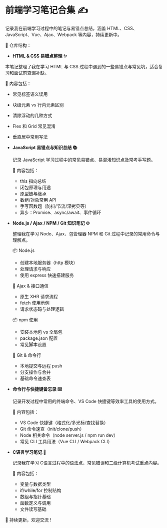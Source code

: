# 前端学习笔记合集 ✍️

记录我在前端学习过程中的笔记与易错点总结，涵盖 HTML、CSS、JavaScript、Vue、Ajax、Webpack 等内容，持续更新中。

📌 仓库结构：

-  **HTML & CSS 易错点整理 ✨**

  本笔记整理了我在学习 HTML 与 CSS 过程中遇到的一些易错点与常见坑，适合复习和面试前查漏补缺。

  📌 内容包括：

  - 常见标签语义误用
  - 块级元素 vs 行内元素区别
  - 清除浮动的几种方式
  - Flex 和 Grid 常见混淆
  - 垂直居中常用写法

- **JavaScript 易错点与知识总结 📚**

  记录 JavaScript 学习过程中的常见易错点、易混淆知识点及常考手写题。

  📌 内容包括：

  - this 指向总结
  - 闭包原理与用途
  - 原型链与继承
  - 数组/对象常用 API
  - 手写函数题（防抖/节流/深拷贝等）
  - 异步：Promise、async/await、事件循环


- **Node.js / Ajax / NPM / Git 知识笔记 ⚙️**

  整理我在学习 Node、Ajax、包管理器 NPM 和 Git 过程中记录的常用命令与理解点。

  📦 Node.js

  - 创建本地服务器（http 模块）
  - 处理请求与响应
  - 使用 express 快速搭建服务

  🔗 Ajax & 接口通信

  - 原生 XHR 请求流程
  - fetch 使用示例
  - 请求状态码与处理逻辑

  📦 npm 使用

  - 安装本地包 vs 全局包
  - package.json 配置
  - 常见脚本设置

  🧑‍ Git & 命令行

  - 本地提交与远程 push
  - 分支操作与合并
  - 基础命令速查表

- **命令行与快捷键备忘录 ⌨️**

  记录开发过程中常用的终端命令、VS Code 快捷键等效率工具的使用方式。

  📌 内容包括：

  - VS Code 快捷键（格式化/多光标/查找替换）
  - Git 命令速查（init/clone/push）
  - Node 相关命令（node server.js / npm run dev）
  - 常见 CLI 工具用法（Vue CLI / Webpack CLI）

- **C语言学习笔记 🧠**

  记录我在学习 C语言过程中的语法点、常见错误和二级计算机考试重点内容。

  📌 内容包括：

  - 变量与数据类型
  - if/while/for 控制结构
  - 数组与指针基础
  - 函数定义与调用
  - 文件读写基础

🚀 持续更新，欢迎交流 !
